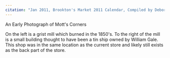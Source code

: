 ```yaml
---
citation: "Jan 2011, Brookton's Market 2011 Calendar, Compiled by Deborah Halpern and Kathy Keaney. Layout and design by Avi Smith."
---
```


An Early Photograph of Mott's Corners

On the left is a grist mill which burned in the 1850's. To the right of the mill is a small building thought to have been a tin ship owned by William Gale. This shop was in the same location as the current store and likely still exists as the back part of the store.

